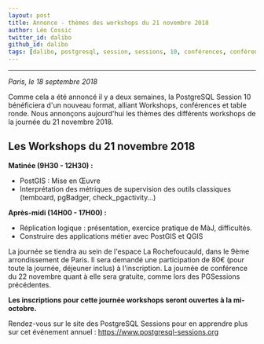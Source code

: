 ```yaml
---
layout: post
title: Annonce - thèmes des workshops du 21 novembre 2018
author: Léo Cossic
twitter_id: dalibo
github_id: dalibo
tags: [dalibo, postgresql, session, sessions, 10, conférences, conférence, talk, talks, foss, floss, 2018]
---
```


---

*Paris, le 18 septembre 2018*

Comme cela a été annoncé il y a deux semaines, la PostgreSQL Session 10 bénéficiera d'un nouveau format, alliant Workshops, conférences et table ronde. Nous annonçons aujourd'hui les thèmes des différents workshops de la journée du 21 novembre 2018.

<!--MORE-->

## Les Workshops du 21 novembre 2018

**Matinée (9H30 - 12H30) :**
   * PostGIS : Mise en Œuvre
   * Interprétation des métriques de supervision des outils classiques (temboard, pgBadger, check_pgactivity…)

**Après-midi (14H00 - 17H00) :**
   * Réplication logique : présentation, exercice pratique de MàJ, difficultés.
   * Construire des applications métier avec PostGIS et QGIS
   
La journée se tiendra au sein de l'espace La Rochefoucauld, dans le 9ème arrondissement de Paris. Il sera demandé une participation de 80€ (pour toute la journée, déjeuner inclus) à l'inscription. La journée de conférence du 22 novembre quant à elle sera gratuite, comme lors des PGSessions précédentes.

**Les inscriptions pour cette journée workshops seront ouvertes à la mi-octobre.**

Rendez-vous sur le site des PostgreSQL Sessions pour en apprendre plus sur cet événement annuel : https://www.postgresql-sessions.org
